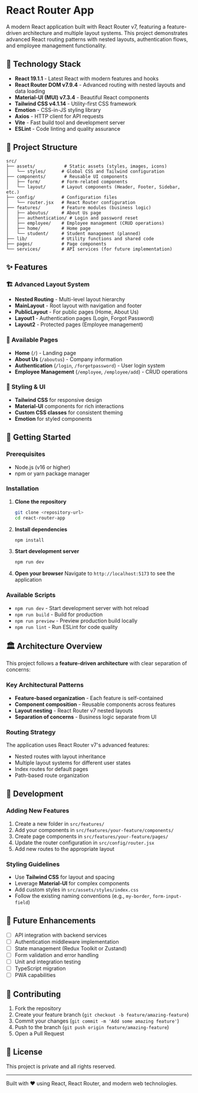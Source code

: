 # React Router App

A modern React application built with React Router v7, featuring a feature-driven architecture and multiple layout systems. This project demonstrates advanced React routing patterns with nested layouts, authentication flows, and employee management functionality.

## 🚀 Technology Stack

- **React 19.1.1** - Latest React with modern features and hooks
- **React Router DOM v7.9.4** - Advanced routing with nested layouts and data loading
- **Material-UI (MUI) v7.3.4** - Beautiful React components
- **Tailwind CSS v4.1.14** - Utility-first CSS framework
- **Emotion** - CSS-in-JS styling library
- **Axios** - HTTP client for API requests
- **Vite** - Fast build tool and development server
- **ESLint** - Code linting and quality assurance

## 📁 Project Structure

```
src/
├── assets/           # Static assets (styles, images, icons)
│   └── styles/      # Global CSS and Tailwind configuration
├── components/       # Reusable UI components
│   ├── form/        # Form-related components
│   └── layout/      # Layout components (Header, Footer, Sidebar, etc.)
├── config/          # Configuration files
│   └── router.jsx   # React Router configuration
├── features/        # Feature modules (business logic)
│   ├── aboutus/     # About Us page
│   ├── authentication/ # Login and password reset
│   ├── employee/    # Employee management (CRUD operations)
│   ├── home/        # Home page
│   └── student/     # Student management (planned)
├── lib/             # Utility functions and shared code
├── pages/           # Page components
└── services/        # API services (for future implementation)
```

## ✨ Features

### 🏗️ Advanced Layout System
- **Nested Routing** - Multi-level layout hierarchy
- **MainLayout** - Root layout with navigation and footer
- **PublicLayout** - For public pages (Home, About Us)
- **Layout1** - Authentication pages (Login, Forgot Password)
- **Layout2** - Protected pages (Employee management)

### 📱 Available Pages
- **Home** (`/`) - Landing page
- **About Us** (`/aboutus`) - Company information
- **Authentication** (`/login`, `/forgetpassword`) - User login system
- **Employee Management** (`/employee`, `/employee/add`) - CRUD operations

### 🎨 Styling & UI
- **Tailwind CSS** for responsive design
- **Material-UI** components for rich interactions
- **Custom CSS classes** for consistent theming
- **Emotion** for styled components

## 🚀 Getting Started

### Prerequisites
- Node.js (v16 or higher)
- npm or yarn package manager

### Installation

1. **Clone the repository**
   ```bash
   git clone <repository-url>
   cd react-router-app
   ```

2. **Install dependencies**
   ```bash
   npm install
   ```

3. **Start development server**
   ```bash
   npm run dev
   ```

4. **Open your browser**
   Navigate to `http://localhost:5173` to see the application

### Available Scripts

- `npm run dev` - Start development server with hot reload
- `npm run build` - Build for production
- `npm run preview` - Preview production build locally
- `npm run lint` - Run ESLint for code quality

## 🏛️ Architecture Overview

This project follows a **feature-driven architecture** with clear separation of concerns:

### Key Architectural Patterns
- **Feature-based organization** - Each feature is self-contained
- **Component composition** - Reusable components across features
- **Layout nesting** - React Router v7 nested layouts
- **Separation of concerns** - Business logic separate from UI

### Routing Strategy
The application uses React Router v7's advanced features:
- Nested routes with layout inheritance
- Multiple layout systems for different user states
- Index routes for default pages
- Path-based route organization

## 🔧 Development

### Adding New Features
1. Create a new folder in `src/features/`
2. Add your components in `src/features/your-feature/components/`
3. Create page components in `src/features/your-feature/pages/`
4. Update the router configuration in `src/config/router.jsx`
5. Add new routes to the appropriate layout

### Styling Guidelines
- Use **Tailwind CSS** for layout and spacing
- Leverage **Material-UI** for complex components
- Add custom styles in `src/assets/styles/index.css`
- Follow the existing naming conventions (e.g., `my-border`, `form-input-field`)

## 📝 Future Enhancements

- [ ] API integration with backend services
- [ ] Authentication middleware implementation
- [ ] State management (Redux Toolkit or Zustand)
- [ ] Form validation and error handling
- [ ] Unit and integration testing
- [ ] TypeScript migration
- [ ] PWA capabilities

## 🤝 Contributing

1. Fork the repository
2. Create your feature branch (`git checkout -b feature/amazing-feature`)
3. Commit your changes (`git commit -m 'Add some amazing feature'`)
4. Push to the branch (`git push origin feature/amazing-feature`)
5. Open a Pull Request

## 📄 License

This project is private and all rights reserved.

---

Built with ❤️ using React, React Router, and modern web technologies.
